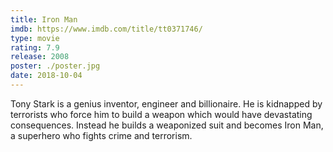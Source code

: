 ```yaml
---
title: Iron Man
imdb: https://www.imdb.com/title/tt0371746/
type: movie
rating: 7.9
release: 2008
poster: ./poster.jpg
date: 2018-10-04
---
```

Tony Stark is a genius inventor, engineer and billionaire. He is kidnapped by terrorists who force him to build a weapon which would have devastating consequences. Instead he builds a weaponized suit and becomes Iron Man, a superhero who fights crime and terrorism. 